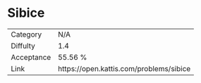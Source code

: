 # Sibice

<table>
    <tr>
        <td>Category</td>
        <td>N/A</td>
    </tr>
    <tr>
        <td>Diffulty</td>
        <td>1.4</td>
    </tr>
    <tr>
        <td>Acceptance</td>
        <td>55.56 %</td>
    </tr>
    <tr>
        <td>Link</td>
        <td>https://open.kattis.com/problems/sibice</td>
    </tr>
</table>